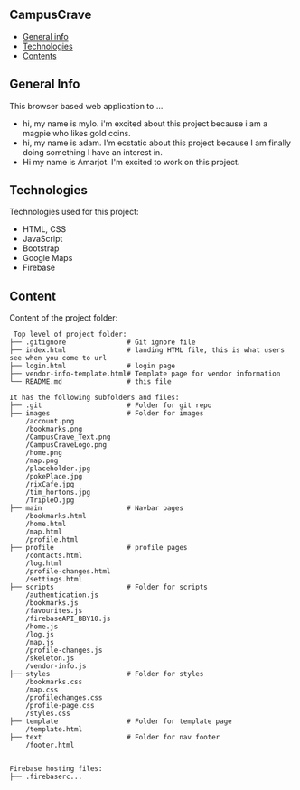 ## CampusCrave

* [General info](#general-info)
* [Technologies](#technologies)
* [Contents](#content)

## General Info

This browser based web application to ...
* hi, my name is mylo. i'm excited about this project because i am a magpie who likes gold coins.
* hi, my name is adam. I'm ecstatic about this project because I am finally doing something I have an interest in. 
* Hi my name is Amarjot. I'm excited to work on this project.	
## Technologies
Technologies used for this project:
* HTML, CSS
* JavaScript
* Bootstrap 
* Google Maps
* Firebase
	
## Content
Content of the project folder:

```
 Top level of project folder: 
├── .gitignore               # Git ignore file
├── index.html               # landing HTML file, this is what users see when you come to url
├── login.html               # login page
├── vendor-info-template.html# Template page for vendor information
└── README.md                # this file

It has the following subfolders and files:
├── .git                     # Folder for git repo
├── images                   # Folder for images
    /account.png     
    /bookmarks.png  
    /CampusCrave_Text.png            
    /CampusCraveLogo.png
    /home.png  
    /map.png
    /placeholder.jpg
    /pokePlace.jpg
    /rixCafe.jpg
    /tim_hortons.jpg
    /TripleO.jpg
├── main                     # Navbar pages
    /bookmarks.html
    /home.html
    /map.html
    /profile.html
├── profile                  # profile pages
    /contacts.html
    /log.html
    /profile-changes.html
    /settings.html
├── scripts                  # Folder for scripts
    /authentication.js
    /bookmarks.js
    /favourites.js
    /firebaseAPI_BBY10.js
    /home.js
    /log.js
    /map.js
    /profile-changes.js
    /skeleton.js
    /vendor-info.js
├── styles                   # Folder for styles
    /bookmarks.css
    /map.css
    /profilechanges.css
    /profile-page.css
    /styles.css
├── template                 # Folder for template page
    /template.html
├── text                     # Folder for nav footer
    /footer.html
    

Firebase hosting files: 
├── .firebaserc...


```